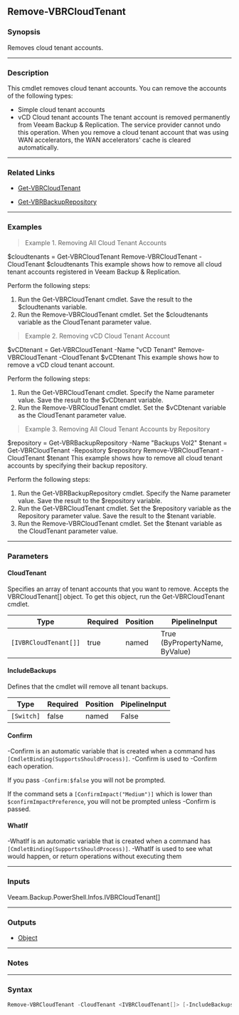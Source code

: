 Remove-VBRCloudTenant
---------------------

### Synopsis
Removes cloud tenant accounts.

---

### Description

This cmdlet removes cloud tenant accounts. You can remove the accounts of the following types:
- Simple cloud tenant accounts
- vCD Cloud tenant accounts
The tenant account is removed permanently from Veeam Backup & Replication. The service provider cannot undo this operation. When you remove a cloud tenant account that was using WAN accelerators, the WAN accelerators' cache is cleared automatically.

---

### Related Links
* [Get-VBRCloudTenant](Get-VBRCloudTenant)

* [Get-VBRBackupRepository](Get-VBRBackupRepository)

---

### Examples
> Example 1. Removing All Cloud Tenant Accounts

$cloudtenants = Get-VBRCloudTenant
Remove-VBRCloudTenant -CloudTenant $cloudtenants
This example shows how to remove all cloud tenant accounts registered in Veeam Backup & Replication.

Perform the following steps:
1. Run the Get-VBRCloudTenant cmdlet. Save the result to the $cloudtenants variable.
2. Run the Remove-VBRCloudTenant cmdlet. Set the $cloudtenants variable as the CloudTenant parameter value.
> Example 2. Removing vCD Cloud Tenant Account

$vCDtenant = Get-VBRCloudTenant -Name "vCD Tenant"
Remove-VBRCloudTenant -CloudTenant $vCDtenant
This example shows how to remove a vCD cloud tenant account.

Perform the following steps:
1. Run the Get-VBRCloudTenant cmdlet.  Specify the Name parameter value. Save the result to the $vCDtenant variable.
2. Run the Remove-VBRCloudTenant cmdlet. Set the $vCDtenant variable as the CloudTenant parameter value.
> Example 3. Removing All Cloud Tenant Accounts by Repository

$repository = Get-VBRBackupRepository -Name "Backups Vol2"
$tenant = Get-VBRCloudTenant -Repository $repository
Remove-VBRCloudTenant -CloudTenant $tenant
This example shows how to remove all cloud tenant accounts by specifying their backup repository.

Perform the following steps:
1. Run the Get-VBRBackupRepository cmdlet. Specify the Name parameter value. Save the result to the $repository variable.
2. Run the Get-VBRCloudTenant cmdlet. Set the $repository variable as the Repository parameter value. Save the result to the $tenant variable.
3. Run the Remove-VBRCloudTenant cmdlet. Set the $tenant variable as the CloudTenant parameter value.

---

### Parameters
#### **CloudTenant**
Specifies an array of tenant accounts that you want to remove. Accepts the VBRCloudTenant[] object. To get this object, run the Get-VBRCloudTenant cmdlet.

|Type                 |Required|Position|PipelineInput                 |
|---------------------|--------|--------|------------------------------|
|`[IVBRCloudTenant[]]`|true    |named   |True (ByPropertyName, ByValue)|

#### **IncludeBackups**
Defines that the cmdlet will remove all tenant backups.

|Type      |Required|Position|PipelineInput|
|----------|--------|--------|-------------|
|`[Switch]`|false   |named   |False        |

#### **Confirm**
-Confirm is an automatic variable that is created when a command has ```[CmdletBinding(SupportsShouldProcess)]```.
-Confirm is used to -Confirm each operation.

If you pass ```-Confirm:$false``` you will not be prompted.

If the command sets a ```[ConfirmImpact("Medium")]``` which is lower than ```$confirmImpactPreference```, you will not be prompted unless -Confirm is passed.

#### **WhatIf**
-WhatIf is an automatic variable that is created when a command has ```[CmdletBinding(SupportsShouldProcess)]```.
-WhatIf is used to see what would happen, or return operations without executing them

---

### Inputs
Veeam.Backup.PowerShell.Infos.IVBRCloudTenant[]

---

### Outputs
* [Object](https://learn.microsoft.com/en-us/dotnet/api/System.Object)

---

### Notes

---

### Syntax
```PowerShell
Remove-VBRCloudTenant -CloudTenant <IVBRCloudTenant[]> [-IncludeBackups] [-Confirm] [-WhatIf] [<CommonParameters>]
```
